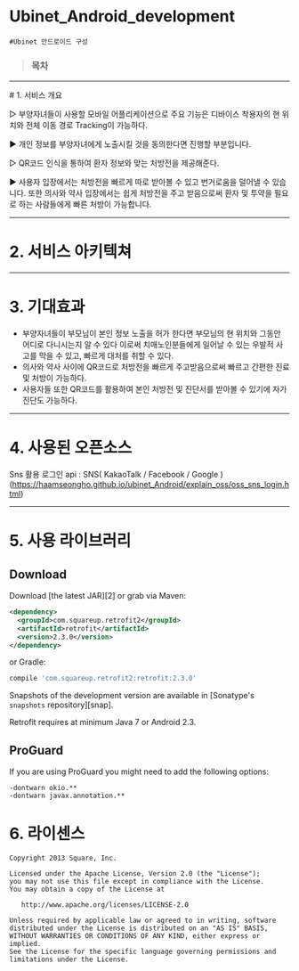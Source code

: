 # Ubinet_Android_development 
```
#Ubinet 안드로이드 구성
```
>### 목차

<hr /> 
# 1.  서비스 개요

▷  부양자녀들이 사용할 모바일 어플리케이션으로 주요 기능은 
   디바이스 착용자의 현 위치와 전체 이동 경로 Tracking이 가능하다.
   
▶ 개인 정보를 부양자녀에게 노출시킬 것을 동의한다면 진행할 부분입니다.



▷ QR코드 인식을 통하여 환자 정보와 맞는 처방전을 제공해준다.

▶ 사용자 입장에서는 처방전을 빠르게 따로 받아볼 수 있고 번거로움을 덜어낼 수 있습니다. 
   또한 의사와 약사 입장에서는 쉽게 처방전을 주고 받음으로써 환자 및 투약을 필요로 하는
   사람들에게 빠른 처방이 가능합니다.


<hr />




# 2.  서비스 아키텍쳐



<hr />

# 3.  기대효과 

-  부양자녀들이 부모님이 본인 정보 노출을 허가 한다면 부모님의 현 위치와 그동안 어디로 다니시는지
 알 수 있다  이로써 치매노인분들에게 일어날 수 있는 우발적 사고를 막을 수 있고, 빠르게 대처를 취할 수 있다.
-  의사와 약사 사이에 QR코드로 처방전을 빠르게 주고받음으로써 빠르고 간편한 진료 및 처방이 가능하다.
-  사용자들 또한 QR코드를 활용하여 본인 처방전 및 진단서를 받아볼 수 있기에 자가 진단도 가능하다.
 

<hr />


# 4.  사용된 오픈소스 


Sns 활용 로그인 api : SNS( KakaoTalk / Facebook / Google ) (https://haamseongho.github.io/ubinet_Android/explain_oss/oss_sns_login.html)
<hr />


# 5. 사용 라이브러리

Download
--------

Download [the latest JAR][2] or grab via Maven:
```xml
<dependency>
  <groupId>com.squareup.retrofit2</groupId>
  <artifactId>retrofit</artifactId>
  <version>2.3.0</version>
</dependency>
```
or Gradle:
```groovy
compile 'com.squareup.retrofit2:retrofit:2.3.0'
```

Snapshots of the development version are available in [Sonatype's `snapshots` repository][snap].

Retrofit requires at minimum Java 7 or Android 2.3.


ProGuard
--------

If you are using ProGuard you might need to add the following options:
```
-dontwarn okio.**
-dontwarn javax.annotation.**
```


# 6.  라이센스
```
Copyright 2013 Square, Inc.

Licensed under the Apache License, Version 2.0 (the "License");
you may not use this file except in compliance with the License.
You may obtain a copy of the License at

   http://www.apache.org/licenses/LICENSE-2.0

Unless required by applicable law or agreed to in writing, software
distributed under the License is distributed on an "AS IS" BASIS,
WITHOUT WARRANTIES OR CONDITIONS OF ANY KIND, either express or implied.
See the License for the specific language governing permissions and
limitations under the License.
```

